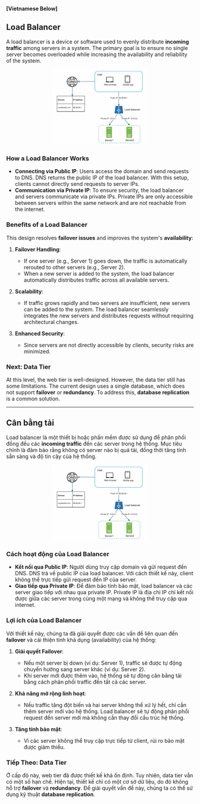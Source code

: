 **[Vietnamese Below]**

## Load Balancer

A load balancer is a device or software used to evenly distribute **incoming traffic** among servers in a system. The primary goal is to ensure no single server becomes overloaded while increasing the availability and reliability of the system.

<p align="center" style="width: 50%; margin-left: 25%">
  <img src="../images/Chapter1/Load_Balancer.png" alt="Load_Balancer">
</p>

### How a Load Balancer Works

- **Connecting via Public IP**: Users access the domain and send requests to DNS. DNS returns the public IP of the load balancer. With this setup, clients cannot directly send requests to server IPs.
- **Communication via Private IP**: To ensure security, the load balancer and servers communicate via private IPs. Private IPs are only accessible between servers within the same network and are not reachable from the internet.

### Benefits of a Load Balancer

This design resolves **failover issues** and improves the system's **availability**:

1. **Failover Handling**:
   - If one server (e.g., Server 1) goes down, the traffic is automatically rerouted to other servers (e.g., Server 2).
   - When a new server is added to the system, the load balancer automatically distributes traffic across all available servers.

2. **Scalability**:
   - If traffic grows rapidly and two servers are insufficient, new servers can be added to the system. The load balancer seamlessly integrates the new servers and distributes requests without requiring architectural changes.

3. **Enhanced Security**:
   - Since servers are not directly accessible by clients, security risks are minimized.

### Next: Data Tier

At this level, the web tier is well-designed. However, the data tier still has some limitations. The current design uses a single database, which does not support **failover** or **redundancy**. To address this, **database replication** is a common solution.

-------------

## Cân bằng tải

Load balancer là một thiết bị hoặc phần mềm được sử dụng để phân phối đồng đều các **incoming traffic** đến các server trong hệ thống. Mục tiêu chính là đảm bảo rằng không có server nào bị quá tải, đồng thời tăng tính sẵn sàng và độ tin cậy của hệ thống.

<p align="center" style="width: 50%; margin-left: 25%">
  <img src="../images/Chapter1/Load_Balancer.png" alt="Load_Balancer">
</p>

### Cách hoạt động của Load Balancer

- **Kết nối qua Public IP**: Người dùng truy cập domain và gửi request đến DNS. DNS trả về public IP của load balancer. Với cách thiết kế này, client không thể trực tiếp gửi request đến IP của server.
- **Giao tiếp qua Private IP**: Để đảm bảo tính bảo mật, load balancer và các server giao tiếp với nhau qua private IP. Private IP là địa chỉ IP chỉ kết nối được giữa các server trong cùng một mạng và không thể truy cập qua internet.

### Lợi ích của Load Balancer

Với thiết kế này, chúng ta đã giải quyết được các vấn đề liên quan đến **failover** và cải thiện tính khả dụng (availability) của hệ thống:

1. **Giải quyết Failover**:
   - Nếu một server bị down (ví dụ: Server 1), traffic sẽ được tự động chuyển hướng sang server khác (ví dụ: Server 2). 
   - Khi server mới được thêm vào, hệ thống sẽ tự động cân bằng tải bằng cách phân phối traffic đến tất cả các server.

2. **Khả năng mở rộng linh hoạt**:
   - Nếu traffic tăng đột biến và hai server không thể xử lý hết, chỉ cần thêm server mới vào hệ thống. Load balancer sẽ tự động phân phối request đến server mới mà không cần thay đổi cấu trúc hệ thống.

3. **Tăng tính bảo mật**:
   - Vì các server không thể truy cập trực tiếp từ client, rủi ro bảo mật được giảm thiểu.

### Tiếp Theo: Data Tier

Ở cấp độ này, web tier đã được thiết kế khá ổn định. Tuy nhiên, data tier vẫn có một số hạn chế. Hiện tại, thiết kế chỉ có một cơ sở dữ liệu, do đó không hỗ trợ **failover** và **redundancy**. Để giải quyết vấn đề này, chúng ta có thể sử dụng kỹ thuật **database replication**.


